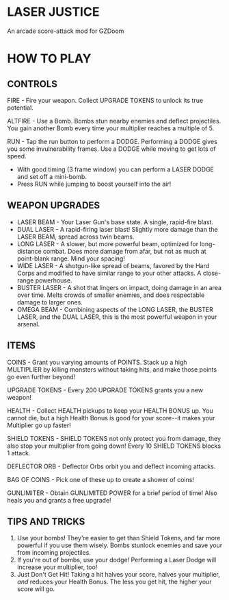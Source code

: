 # LASER JUSTICE
An arcade score-attack mod for GZDoom

# HOW TO PLAY

## CONTROLS
FIRE - Fire your weapon. Collect UPGRADE TOKENS to unlock its true potential.

ALTFIRE - Use a Bomb. Bombs stun nearby enemies and deflect projectiles. You gain another Bomb every time your multiplier reaches a multiple of 5.

RUN - Tap the run button to perform a DODGE. Performing a DODGE gives you some invulnerability frames. Use a DODGE while moving to get lots of speed.
* With good timing (3 frame window) you can perform a LASER DODGE and set off a mini-bomb.
* Press RUN while jumping to boost yourself into the air!

## WEAPON UPGRADES
- LASER BEAM - Your Laser Gun's base state. A single, rapid-fire blast.
- DUAL LASER - A rapid-firing laser blast! Slightly more damage than the LASER BEAM, spread across twin beams.
- LONG LASER - A slower, but more powerful beam, optimized for long-distance combat. Does more damage from afar, but not as much at point-blank range. Mind your spacing!
- WIDE LASER - A shotgun-like spread of beams, favored by the Hard Corps and modified to have similar range to your other attacks. A close-range powerhouse.
- BUSTER LASER - A shot that lingers on impact, doing damage in an area over time. Melts crowds of smaller enemies, and does respectable damage to larger ones.
- OMEGA BEAM - Combining aspects of the LONG LASER, the BUSTER LASER, and the DUAL LASER, this is the most powerful weapon in your arsenal.

## ITEMS
COINS - Grant you varying amounts of POINTS. Stack up a high MULTIPLIER by killing monsters without taking hits, and make those points go even further beyond!

UPGRADE TOKENS - Every 200 UPGRADE TOKENS grants you a new weapon!

HEALTH - Collect HEALTH pickups to keep your HEALTH BONUS up. You cannot die, but a high Health Bonus is good for your score--it makes your Multiplier go up faster!

SHIELD TOKENS - SHIELD TOKENS not only protect you from damage, they also stop your multiplier from going down! Every 10 SHIELD TOKENS blocks 1 attack.

DEFLECTOR ORB - Deflector Orbs orbit you and deflect incoming attacks.

BAG OF COINS - Pick one of these up to create a shower of coins!

GUNLIMITER - Obtain GUNLIMITED POWER for a brief period of time! Also heals you and grants a free upgrade!

## TIPS AND TRICKS
1. Use your bombs! They're easier to get than Shield Tokens, and far more powerful if you use them wisely. Bombs stunlock enemies and save your from incoming projectiles.
2. If you're out of bombs, use your dodge! Performing a Laser Dodge will increase your multiplier, too!
3. Just Don't Get Hit! Taking a hit halves your score, halves your multiplier, *and* reduces your Health Bonus. The less you get hit, the higher your score will go.
